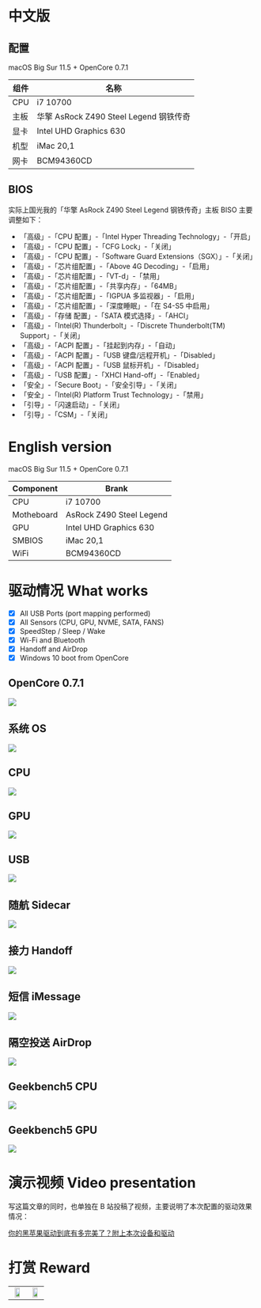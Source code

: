 # 中文版

## 配置

macOS Big Sur 11.5 + OpenCore 0.7.1

| 组件 | 名称                                   |
| ---- | -------------------------------------- |
| CPU  | i7 10700                               |
| 主板 | 华擎 AsRock Z490 Steel Legend 钢铁传奇 |
| 显卡 | Intel UHD Graphics 630                 |
| 机型 | iMac 20,1                              |
| 网卡 | BCM94360CD                             |

## BIOS

实际上国光我的「华擎 AsRock Z490 Steel Legend 钢铁传奇」主板 BISO 主要调整如下：

- 「高级」-「CPU 配置」-「Intel Hyper Threading Technology」-「开启」
- 「高级」-「CPU 配置」-「CFG Lock」-「关闭」
- 「高级」-「CPU 配置」-「Software Guard Extensions（SGX）」-「关闭」
- 「高级」-「芯片组配置」-「Above 4G Decoding」-「启用」
- 「高级」-「芯片组配置」-「VT-d」-「禁用」
- 「高级」-「芯片组配置」-「共享内存」-「64MB」
- 「高级」-「芯片组配置」-「IGPUA 多监视器」-「启用」
- 「高级」-「芯片组配置」-「深度睡眠」-「在 S4-S5 中启用」
- 「高级」-「存储 配置」-「SATA 模式选择」-「AHCI」
- 「高级」-「Intel(R) Thunderbolt」-「Discrete Thunderbolt(TM) Support」-「关闭」
- 「高级」-「ACPI 配置」-「挂起到内存」-「自动」
- 「高级」-「ACPI 配置」-「USB 键盘/远程开机」-「Disabled」
- 「高级」-「ACPI 配置」-「USB 鼠标开机」-「Disabled」
- 「高级」-「USB 配置」-「XHCI Hand-off」-「Enabled」
- 「安全」-「Secure Boot」-「安全引导」-「关闭」
- 「安全」-「Intel(R) Platform Trust Technology」-「禁用」
- 「引导」-「闪速启动」-「关闭」
- 「引导」-「CSM」-「关闭」

# English version

macOS Big Sur 11.5 + OpenCore 0.7.1

| Component  | Brank                    |
| ---------- | ------------------------ |
| CPU        | i7 10700                 |
| Motheboard | AsRock Z490 Steel Legend |
| GPU        | Intel UHD Graphics 630   |
| SMBIOS     | iMac 20,1                |
| WiFi       | BCM94360CD               |

# 驱动情况 What works

- [x] All USB Ports (port mapping performed)
- [x] All Sensors (CPU, GPU, NVME, SATA, FANS)
- [x] SpeedStep / Sleep / Wake
- [x] Wi-Fi and Bluetooth
- [x] Handoff and  AirDrop
- [x] Windows 10 boot from OpenCore

## OpenCore 0.7.1

![](images/15155239.png) 

## 系统 OS

![](images/16254707544590.png) 

## CPU

![](images/16254737406338.png) 

## GPU 

![](images/16254728268601.png) 

## USB

![](images/16254734361113.png)  

## 随航 Sidecar

![](images/1626258281326.png) 

## 接力 Handoff

![](images/16262587097243.png) 

## 短信 iMessage

![](images/16254772281880.png)  

## 隔空投送 AirDrop

![](images/16262583708801.png) 

## Geekbench5 CPU 

![](images/16254708415897.png)  

## Geekbench5 GPU

![](images/16254713631761.png)  



# 演示视频  Video presentation

写这篇文章的同时，也单独在 B 站投稿了视频，主要说明了本次配置的驱动效果情况：

[你的黑苹果驱动到底有多完美了？附上本次设备和驱动](https://www.bilibili.com/video/BV15X4y1w7Wn)

# 打赏 Reward

<table>
    <tr>
        <td>
            <center><img src="images/1587449920128.jpg" width="70%"></center>
        </td>
        <td width="50%">
            <center><img src="images/15874503376388.jpg" width="70%"></center>
        </td>
    </tr>
</table>

